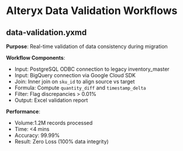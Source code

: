# Alteryx Data Validation Workflows

## data-validation.yxmd
**Purpose**: Real-time validation of data consistency during migration

**Workflow Components**:
- Input: PostgreSQL ODBC connection to legacy inventory_master
- Input: BigQuery connection via Google Cloud SDK
- Join: Inner join on `sku_id` to align source vs target
- Formula: Compute `quantity_diff` and `timestamp_delta`
- Filter: Flag discrepancies > 0.01%
- Output: Excel validation report

**Performance**:
- Volume:1.2M records processed
- Time: <4 mins
- Accuracy: 99.99%
- Result: Zero Loss (100% data integrity)
